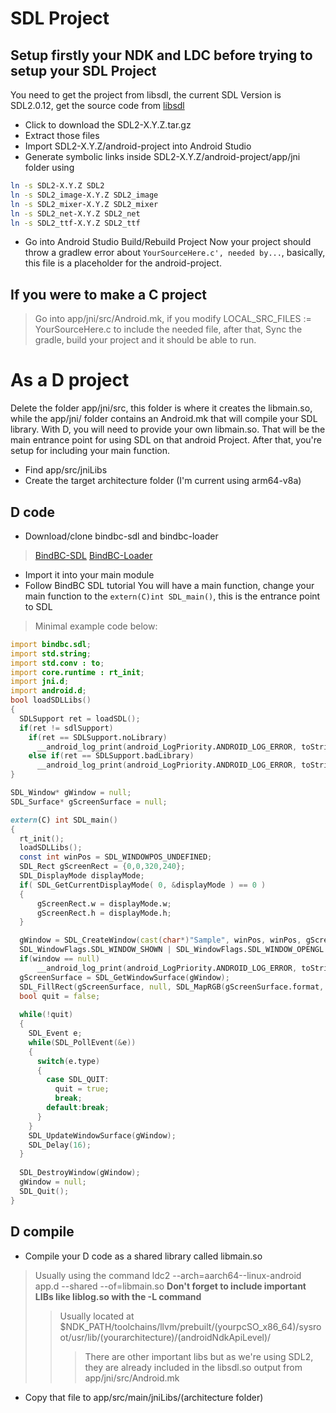 # SDL Project
## **Setup firstly your NDK and LDC before trying to setup your SDL Project**

You need to get the project from libsdl, the current SDL Version is SDL2.0.12, get the source code from [libsdl](https://www.libsdl.org/download-2.0.php)
- Click to download the SDL2-X.Y.Z.tar.gz
- Extract those files
- Import SDL2-X.Y.Z/android-project into Android Studio
- Generate symbolic links inside SDL2-X.Y.Z/android-project/app/jni folder using
```sh
ln -s SDL2-X.Y.Z SDL2
ln -s SDL2_image-X.Y.Z SDL2_image
ln -s SDL2_mixer-X.Y.Z SDL2_mixer
ln -s SDL2_net-X.Y.Z SDL2_net
ln -s SDL2_ttf-X.Y.Z SDL2_ttf
```

- Go into Android Studio Build/Rebuild Project
Now your project should throw a gradlew error about `YourSourceHere.c', needed by...`, basically, this file is a placeholder for the android-project.
## If you were to make a C project
> Go into app/jni/src/Android.mk, if you modify LOCAL_SRC_FILES := YourSourceHere.c to include the needed file, after that, Sync the gradle, build your project and
it should be able to run.

# As a D project
Delete the folder app/jni/src, this folder is where it creates the libmain.so, while the app/jni/ folder contains an Android.mk that will compile your SDL
library.
With D, you will need to provide your own libmain.so. That will be the main entrance point for using SDL on that android Project.
After that, you're setup for including your main function.
- Find app/src/jniLibs
- Create the target architecture folder (I'm current using arm64-v8a)

## D code
- Download/clone bindbc-sdl and bindbc-loader
> [BindBC-SDL](https://github.com/BindBC/bindbc-sdl)
> [BindBC-Loader](https://github.com/BindBC/bindbc-loader)
- Import it into your main module
- Follow BindBC SDL tutorial
You will have a main function, change your main function to the `extern(C)int SDL_main()`, this is the entrance point to SDL
> Minimal example code below:
```d
import bindbc.sdl;
import std.string;
import std.conv : to;
import core.runtime : rt_init;
import jni.d;
import android.d;
bool loadSDLLibs()
{
  SDLSupport ret = loadSDL();
  if(ret != sdlSupport)
    if(ret == SDLSupport.noLibrary)
      __android_log_print(android_LogPriority.ANDROID_LOG_ERROR, toStringz("Sample"), toStringz("SDL not found"));
    else if(ret == SDLSupport.badLibrary)
      __android_log_print(android_LogPriority.ANDROID_LOG_ERROR, toStringz("Sample"), toStringz("Current SDL version lower than the expected version"));
}

SDL_Window* gWindow = null;
SDL_Surface* gScreenSurface = null;

extern(C) int SDL_main()
{
  rt_init();
  loadSDLLibs();
  const int winPos = SDL_WINDOWPOS_UNDEFINED;
  SDL_Rect gScreenRect = {0,0,320,240};
  SDL_DisplayMode displayMode;
  if( SDL_GetCurrentDisplayMode( 0, &displayMode ) == 0 )
  {
      gScreenRect.w = displayMode.w;
      gScreenRect.h = displayMode.h;
  }

  gWindow = SDL_CreateWindow(cast(char*)"Sample", winPos, winPos, gScreenRect.w, gScreenRect.h,
  SDL_WindowFlags.SDL_WINDOW_SHOWN | SDL_WindowFlags.SDL_WINDOW_OPENGL );
  if(window == null)
      __android_log_print(android_LogPriority.ANDROID_LOG_ERROR, toStringz("Sample"), toStringz("Window could not open: "~ to!string(SDL_GetError()));
  gScreenSurface = SDL_GetWindowSurface(gWindow);
  SDL_FillRect(gScreenSurface, null, SDL_MapRGB(gScreenSurface.format, 0xff, 0xff, 0x00));
  bool quit = false;
  
  while(!quit)
  {
    SDL_Event e;
    while(SDL_PollEvent(&e))
    {
      switch(e.type)
      {
        case SDL_QUIT:
          quit = true;
          break;
        default:break;
      }
    }
    SDL_UpdateWindowSurface(gWindow);
    SDL_Delay(16);
  }
  
  SDL_DestroyWindow(gWindow);
  gWindow = null;
  SDL_Quit();
}
```

## D compile
- Compile your D code as a shared library called libmain.so
> Usually using the command ldc2 --arch=aarch64--linux-android app.d --shared --of=libmain.so
> **Don't forget to include important LIBs like liblog.so with the -L command**
>> Usually located at $NDK_PATH/toolchains/llvm/prebuilt/(yourpcSO_x86_64)/sysroot/usr/lib/(yourarchitecture)/(androidNdkApiLevel)/
>>> There are other important libs but as we're using SDL2, they are already included in the libsdl.so output from app/jni/src/Android.mk
- Copy that file to app/src/main/jniLibs/(architecture folder)

